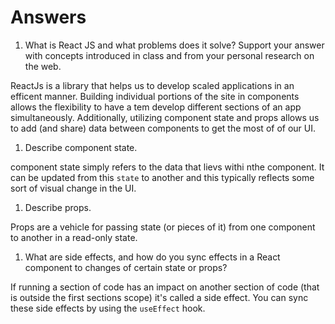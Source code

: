# Answers

1. What is React JS and what problems does it solve? Support your answer with concepts introduced in class and from your personal research on the web.

ReactJs is a library that helps us to develop scaled applications in an efficent manner. Building individual portions of the site in components allows the flexibility to have a tem develop different sections of an app simultaneously. Additionally, utilizing component state and props allows us to add (and share) data between components to get the most of of our UI.

1. Describe component state.

component state simply refers to the data that lievs withi nthe component. It can be updated from this `state` to another and this typically reflects some sort of visual change in the UI.

1. Describe props.

Props are a vehicle for passing state (or pieces of it) from one component to another in a read-only state.

1. What are side effects, and how do you sync effects in a React component to changes of certain state or props?

If running a section of code has an impact on another section of code (that is outside the first sections scope) it's called a side effect. You can sync these side effects by using the `useEffect` hook.